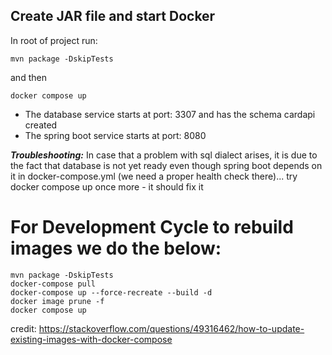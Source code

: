 Create JAR file and start Docker 
--
In root of project run:
```
mvn package -DskipTests
```

and then 
```
docker compose up
```

- The database service starts at port: 3307 and has the schema cardapi created
- The spring boot service starts at port: 8080

***Troubleshooting:*** In case that a problem with sql dialect arises, it is due to the fact that database is not yet ready even though spring boot depends on it in docker-compose.yml (we need a proper health check there)... try docker compose up once more - it should fix it

For Development Cycle to rebuild images we do the below:
==
```
mvn package -DskipTests
docker-compose pull
docker-compose up --force-recreate --build -d
docker image prune -f
docker compose up
```
credit: https://stackoverflow.com/questions/49316462/how-to-update-existing-images-with-docker-compose